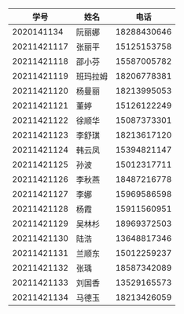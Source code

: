 | 学号         | 姓名   | 电话       |
| ---------- | ---- | ------------- |
|2020141134  |阮丽娜 |18288430646|
|20211421117 |张丽平 |15125153758|
|20211421118 |邵小芬 |15587005782|
|20211421119 |班玛拉姆    |18206778381|
|20211421120 |杨曼丽 |18213995053|
|20211421121 |董婷  |15126122249|
|20211421122 |徐顺华 |15087373301|
|20211421123 |李舒琪 |18213617120|
|20211421124 |韩云凤 |15394821147|
|20211421125 |孙波  |15012317711|
|20211421126 |李秋燕 |18487216778|
|20211421127 |李娜  |15969586598|
|20211421128 |杨霞  |15911560951|
|20211421129 |吴林杉 |18969372503|
|20211421130 |陆浩  |13648817346|
|20211421131 |兰顺东 |15012259237|
|20211421132 |张瑀  |18587342089|
|20211421133 |刘国香 |13529165573|
|20211421134 |马德玉 |18213426059|